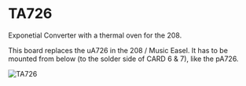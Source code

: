 # TA726

Exponetial Converter with a thermal oven for the 208.

This board replaces the uA726 in the 208 / Music Easel. It has to be mounted from below (to the solder side of CARD 6 & 7), like the pA726.

![TA726](https://user-images.githubusercontent.com/3920717/220348945-a9aec269-f5a0-4de4-b469-563bccccbadc.png)
